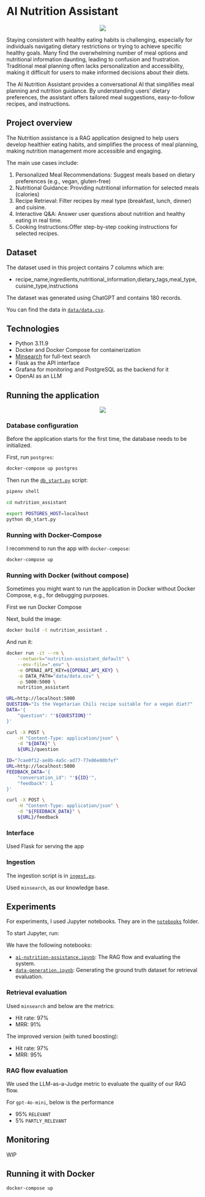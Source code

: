 # AI Nutrition Assistant


<p align="center">
  <img src="images/image1.PNG">
</p>

Staying consistent with healthy eating habits is challenging, especially for individuals navigating dietary restrictions or trying to achieve specific healthy goals. Many find the overwhelming number of meal options and nutritional information daunting, leading to confusion and frustration. Traditional meal planning often lacks personalization and accessibility, making it difficult for users to make informed decisions about their diets.

The AI Nutrition Assistant provides a conversational AI that simplifies meal planning and nutrition guidance. By understanding users’ dietary preferences, the assistant offers tailored meal suggestions, easy-to-follow recipes, and instructions.

## Project overview

The Nutrition assistance is a RAG application designed to help users develop healthier eating habits, and simplifies the process of meal planning, making nutrition management more accessible and engaging.

The main use cases include:

1. Personalized Meal Recommendations: Suggest meals based on dietary preferences (e.g., vegan, gluten-free)
2. Nutritional Guidance: Providing nutritional information for selected meals (calories)
3. Recipe Retrieval: Filter recipes by meal type (breakfast, lunch, dinner) and cuisine.
4. Interactive Q&A: Answer user questions about nutrition and healthy eating in real time.
5. Cooking Instructions:Offer step-by-step cooking instructions for selected recipes.

## Dataset

The dataset used in this project contains 7 columns which are:

- recipe_name,ingredients,nutritional_information,dietary_tags,meal_type,cuisine_type,instructions 

The dataset was generated using ChatGPT and contains 180 records. 

You can find the data in [`data/data.csv`](data/data.csv).

## Technologies

- Python 3.11.9
- Docker and Docker Compose for containerization
- [Minsearch](https://github.com/buriihenry/AI-Nutrition-Assistance/nutrition_assistant/minsearch.py) for full-text search
- Flask as the API interface
- Grafana for monitoring and PostgreSQL as the backend for it
- OpenAI as an LLM


## Running the application

<p align="center">
  <img src="images/screenshot1.PNG">
</p>

### Database configuration

Before the application starts for the first time, the database
needs to be initialized.

First, run `postgres`:

```bash
docker-compose up postgres
```

Then run the [`db_start.py`](fitness_assistant/db_start.py) script:

```bash
pipenv shell

cd nutrition_assistant

export POSTGRES_HOST=localhost
python db_start.py
```

### Running with Docker-Compose
I recommend to run the app with  `docker-compose`:

```bash
docker-compose up
```

### Running with Docker (without compose)

Sometimes you might want to run the application in
Docker without Docker Compose, e.g., for debugging purposes.

First we run Docker Compose

Next, build the image:

```bash
docker build -t nutrition_assistant .
```

And run it:

```bash
docker run -it --rm \
    --network="nutrition-assistant_default" \
    --env-file=".env" \
    -e OPENAI_API_KEY=${OPENAI_API_KEY} \
    -e DATA_PATH="data/data.csv" \
    -p 5000:5000 \
    nutrition_assistant
```
```bash
URL=http://localhost:5000
QUESTION="Is the Vegetarian Chili recipe suitable for a vegan diet?"
DATA='{
    "question": "'${QUESTION}'"
}'

curl -X POST \
    -H "Content-Type: application/json" \
    -d "${DATA}" \
    ${URL}/question
```
```bash
ID="7cae0f12-ae8b-4a5c-ad77-77e06e00bfef"
URL=http://localhost:5000
FEEDBACK_DATA='{
    "conversation_id": "'${ID}'",
    "feedback": 1
}'

curl -X POST \
    -H "Content-Type: application/json" \
    -d "${FEEDBACK_DATA}" \
    ${URL}/feedback
```


### Interface

Used Flask for serving the app

### Ingestion

The ingestion script is in [`ingest.py`](nutrition_assistant/ingest.py).

Used `minsearch`, as our knowledge base.


## Experiments

For experiments, I used Jupyter notebooks.
They are in the [`notebooks`](notebooks/) folder.

To start Jupyter, run:

We have the following notebooks:

- [`ai-nutrition-assistance.ipynb`](notebooks/ai-nutrition-assistance.ipynb): The RAG flow and evaluating the system.
- [`data-generation.ipynb`](notebooks/data-generation.ipynb): Generating the ground truth dataset for retrieval evaluation.

### Retrieval evaluation

Used `minsearch` and below are the metrics:

- Hit rate: 97%
- MRR: 91%

The improved version (with tuned boosting):

- Hit rate: 97%
- MRR: 95%


### RAG flow evaluation

We used the LLM-as-a-Judge metric to evaluate the quality
of our RAG flow.

For `gpt-4o-mini`, below is the performance

- 95% `RELEVANT`
- 5%  `PARTLY_RELEVANT`

## Monitoring

WIP

## Running it with Docker
```bash
docker-compose up
```

